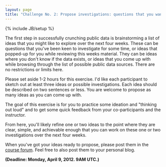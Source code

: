 ```yaml
---
layout: page
title: "Challenge No. 2: Propose investigations: questions that you want to answer"
---
```

{% include JB/setup %}

The first step in successfully crunching public data is brainstorming a list of ideas that you might like to explore over the next four weeks. These can be questions that you've been keen to investigate for some time, or ideas that popped-up for you while reviewing this weeks material. They can be ideas where you don't know if the data exists, or ideas that you come up with while browsing through the list of possible public data sources. There are no restrictions or limits here.

Please set aside 1-2 hours for this exercise. I'd like each participant to sketch out at least three ideas or possible investigations. Each idea should be described on two sentences or less. You are welcome to propose as many ideas as you can come up with.

The goal of this exercise is for you to practice some ideation and "thinking out loud" and to get some quick feedback from your co-participants and the instructor. 

From here, you'll likely refine one or two ideas to the point where they are clear, simple, and achievable enough that you can work on these one or two investigations over the next four weeks.

When you've got your ideas ready to propose, please post them in the [course forum](http://learn.codelesson.com/mod/forum/view.php?id=3386). Feel free to also post them to your personal blog.

**(Deadline: Monday, April 9, 2012. 9AM UTC.)**
